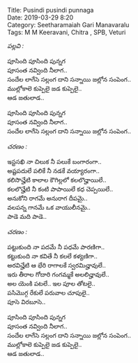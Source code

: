 Title: Pusindi pusindi punnaga     
Date: 2019-03-29 8:20      
Category: Seetharamaiah Gari Manavaralu        
Tags: M M Keeravani, Chitra , SPB, Veturi       

_పల్లవి :_
                                                                 
పూసింది పూసింది పున్నగ   
పూసంత నవ్వింది నీలాగ..   
సందేల లాగేసె సల్లంగ దాని సన్నాయి జల్లోన సంపెంగ..   
ముల్లోకాలె కుప్పెలై జడ కుప్పెలై..   
ఆడ జతులాడ..   

పూసింది పూసింది పున్నగ   
పూసంత నవ్వింది నీలాగ..   
సందేల లాగేసె సల్లంగ దాని సన్నాయి జల్లోన సంపెంగ..   

_చరణం :_

ఇస్టసఖి నా చిలుక నీ పలుకే బంగారంగా..   
అష్టపదులే పలికే నీ నడకే వయ్యారంగా..   
కలిసొచ్హేటి కాలాల కౌగిల్లలో కలలొచ్హాయిలే..    
కలలొచ్హేటి నీ కంటి పాపాయిలే కధ చెప్పయిలే..    
అనుకోని రాగమే అనురాగ దీపమై..   
వలపన్న గానమే ఒక వాయులీనమై..   
పాడె మది పాడె..    

_చరణం :_

పట్టుకుంది నా పదమే నీ పధమే పారణిగా..    
కట్టుకుంది నా కవితే నీ కలలే కళ్యణిగా..     
అరవిచ్హేటి ఆ భేరి రాగాలకే స్వరమిచ్హావులే..   
ఇరు తీరాల గోదారి గంగమ్మకే అలలిచ్హావులే..   
అల యెంకి పటలే.. ఇల పూల తోటలై..   
పసిమొగ్గ రేకులే పరువాల చూపులై..   
పూసె విరబూసె..  

పూసింది పూసింది పున్నగ     
పూసంత నవ్వింది నీలాగ..   
సందేల లాగేసె సల్లంగ దాని సన్నాయి జల్లోన సంపెంగ..   
ముల్లోకాలె కుప్పెలై జడ కుప్పెలై..   
ఆడ జతులాడ..   